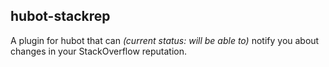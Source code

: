 ## hubot-stackrep

A plugin for hubot that can _(current status: will be able to)_ notify you about changes in your StackOverflow reputation.
